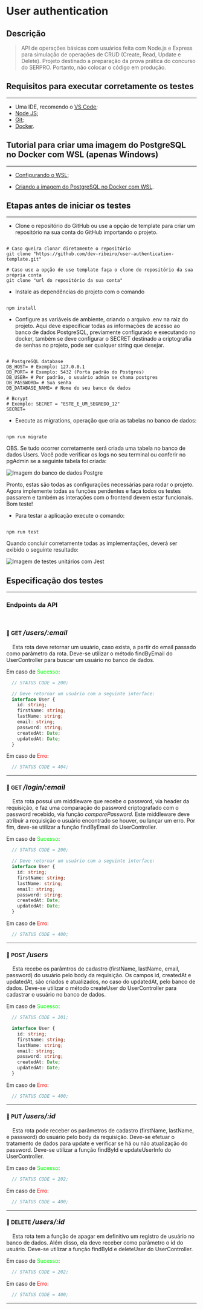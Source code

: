# User authentication

## Descrição

> API de operações básicas com usuários feita com Node.js e Express para simulação de operações de CRUD (Create, Read, Update e Delete). Projeto destinado a preparação da prova prática do concurso do SERPRO. Portanto, não colocar o código em produção.

## Requisitos para executar corretamente os testes

---

- Uma IDE, recomendo o [VS Code](https://code.visualstudio.com/);
- [Node JS](https://nodejs.org/en);
- [Git](https://git-scm.com/downloads);
- [Docker](https://www.docker.com/products/docker-desktop/).

## Tutorial para criar uma imagem do PostgreSQL no Docker com WSL (apenas Windows)

---

- [Configurando o WSL](https://learn.microsoft.com/en-us/windows/wsl/install);

- [Criando a imagem do PostgreSQL no Docker com WSL](https://towardsdatascience.com/local-development-set-up-of-postgresql-with-docker-c022632f13ea).

## Etapas antes de iniciar os testes

---

- Clone o repositório do GitHub ou use a opção de template para criar um repositório na sua conta do GitHub importando o projeto.

```shell

# Caso queira clonar diretamente o repositório
git clone "https://github.com/dev-ribeiro/user-authentication-template.git"

# Caso use a opção de use template faça o clone do repositório da sua própria conta
git clone "url do repositório da sua conta"

```

- Instale as dependências do projeto com o comando

```shell

npm install

```

- Configure as variáveis de ambiente, criando o arquivo .env na raiz do projeto. Aqui deve especificar todas as informações de acesso ao banco de dados PostgreSQL, previamente configurado e executando no docker, também se deve configurar o SECRET destinado a criptografia de senhas no projeto, pode ser qualquer string que desejar.

```shell

# PostgreSQL database
DB_HOST= # Exemplo: 127.0.0.1
DB_PORT= # Exemplo: 5432 (Porta padrão do Postgres)
DB_USER= # Por padrão, o usuário admin se chama postgres
DB_PASSWORD= # Sua senha
DB_DATABASE_NAME= # Nome do seu banco de dados

# Bcrypt
# Exemplo: SECRET = "ESTE_E_UM_SEGREDO_12"
SECRET=

```

- Execute as migrations, operação que cria as tabelas no banco de dados:

```shell

npm run migrate

```

OBS. Se tudo ocorrer corretamente será criada uma tabela no banco de dados Users. Você pode verificar os logs no seu terminal ou conferir no pgAdmin se a seguinte tabela foi criada:

![Imagem do banco de dados Postgre](.github/db.png)

Pronto, estas são todas as configurações necessárias para rodar o projeto. Agora implemente todas as funções pendentes e faça todos os testes passarem e também as interações com o frontend devem estar funcionais. Bom teste!

- Para testar a aplicação execute o comando:

```shell

npm run test

```

Quando concluir corretamente todas as implementações, deverá ser exibido o seguinte resultado:

![Imagem de testes unitários com Jest](.github/tests.png)

## Especificação dos testes

---

### Endpoints da API

<br/>

#### 🔹 GET <span style="font-style: italic; font-size: 18px">/users/:email</span>

<div>

  <p style="text-indent: 16px">Esta rota deve retornar um usuário, caso exista, a partir do email passado como parâmetro da rota. Deve-se utilizar o método findByEmail do UserController para buscar um usuário no banco de dados.</p>

  <p>
    Em caso de <span style="color: #00FF00">Sucesso</span>:
  </p>

  ```typescript
    // STATUS CODE = 200;

    // Deve retornar um usuário com a seguinte interface:
    interface User {
      id: string;
      firstName: string;
      lastName: string;
      email: string;
      password: string;
      createdAt: Date;
      updatedAt: Date;
    }
  ```

  <p>
    Em caso de <span style="color: #FF0000">Erro</span>:
  </p>

  ```typescript
    // STATUS CODE = 404;
  ```

</div>

---

#### 🔹 GET <span style="font-style: italic; font-size: 18px">/login/:email</span>

<div>

  <p style="text-indent: 16px">Esta rota possui um middleware que recebe o password, via header da requisição, e faz uma comparação do password criptografado com o password recebido, via função <span style="font-style: italic">comparePassword</span>. Este middleware deve atribuir a requisição o usuário encontrado se houver, ou lançar um erro. Por fim, deve-se utilizar a função findByEmail do UserController.</p>

  <p>
    Em caso de <span style="color: #00FF00">Sucesso</span>:
  </p>

  ```typescript
    // STATUS CODE = 200;

    // Deve retornar um usuário com a seguinte interface:
    interface User {
      id: string;
      firstName: string;
      lastName: string;
      email: string;
      password: string;
      createdAt: Date;
      updatedAt: Date;
    }
  ```

  <p>
    Em caso de <span style="color: #FF0000">Erro</span>:
  </p>

  ```typescript
    // STATUS CODE = 400;
  ```

</div>

---

#### 🔹 POST <span style="font-style: italic; font-size: 18px">/users</span>

<div>

  <p style="text-indent: 16px">Esta recebe os parâmtros de cadastro (firstName, lastName, email, password) do usuário pelo body da requisição. Os campos id, createdAt e updatedAt, são criados e atualizados, no caso do updatedAt, pelo banco de dados. Deve-se utilizar o método createUser do UserController para cadastrar o usuário no banco de dados.</p>

  <p>
    Em caso de <span style="color: #00FF00">Sucesso</span>:
  </p>

  ```typescript
    // STATUS CODE = 201;

    interface User {
      id: string;
      firstName: string;
      lastName: string;
      email: string;
      password: string;
      createdAt: Date;
      updatedAt: Date;
    }
  ```

  <p>
    Em caso de <span style="color: #FF0000">Erro</span>:
  </p>

  ```typescript
    // STATUS CODE = 400;
  ```

</div>

---

#### 🔹 PUT <span style="font-style: italic; font-size: 18px">/users/:id</span>

<div>

  <p style="text-indent: 16px">Esta rota pode receber os parâmetros de cadastro (firstName, lastName, e password) do usuário pelo body da requisição. Deve-se efetuar o tratamento de dados para update e verificar se há ou não atualização do password. Deve-se utilizar a função findById e updateUserInfo do UserController.</p>

  <p>
    Em caso de <span style="color: #00FF00">Sucesso</span>:
  </p>

  ```typescript
    // STATUS CODE = 202;
  ```

  <p>
    Em caso de <span style="color: #FF0000">Erro</span>:
  </p>

  ```typescript
    // STATUS CODE = 400;
  ```

</div>

---

#### 🔹 DELETE <span style="font-style: italic; font-size: 18px">/users/:id</span>

<div>

  <p style="text-indent: 16px">Esta rota tem a função de apagar em definitivo um registro de usuário no banco de dados. Além disso, ela deve receber como parâmetro o id do usuário. Deve-se utilizar a função findById e deleteUser do UserController.</p>

  <p>
    Em caso de <span style="color: #00FF00">Sucesso</span>:
  </p>

  ```typescript
    // STATUS CODE = 202;
  ```

  <p>
    Em caso de <span style="color: #FF0000">Erro</span>:
  </p>

  ```typescript
    // STATUS CODE = 400;
  ```

</div>

---
